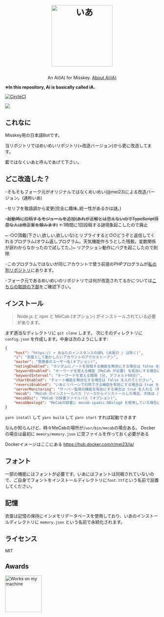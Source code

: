 <h1><p align="center"><img src="./ia.png" alt="いあ" height="200"></p></h1>
<p align="center">An Ai(iA) for Misskey. <a href="./torisetu.md">About Ai(iA)</a></p>

**※In this repository, Ai is basically called iA.**

[![CircleCI](https://img.shields.io/circleci/build/gh/Leies-202/ai/myia?logo=circleci&style=for-the-badge&token=46065ec19ddcd7cb377b1adea6e6d23fa468c963)](https://circleci.com/gh/Leies-202/ai)

![](https://github.com/leies-202/ai/workflows/Node.js%20CI/badge.svg)

## これなに
Misskey用の日本語Botです。

当リポジトリではめいめいリポジトリ(=改造バージョン)から更に改造してます。

藍ではなくいあと呼んであげて下さい。

## どこ改造した？

･そもそもフォーク元がオリジナルではなくめいめい(@mei23)による改造バージョン。(通称いあ)

･セリフを敬語調から変更(完全に趣味｡統一性があるかは謎｡)

~~･起動時に投稿するモジュールを追加(あれが正解とは思えないのでTypeScript得意な人は修正案を頼みます)~~ ←1時間に1回投稿する謎現象起こしたので廃止

~･○○頂戴(下さい,欲しい,欲しいな)とリプライすると○○どうぞと返信してくれるプログラム(オウム返しプログラム。天気機能作ろうとした残骸。変数関係が訳わからなかったので試してた。)~ リアクション動作にバグを起こしたので削除

･このプログラムではないが同じアカウントで使う前提のPHPプログラムが[私の別リポジトリ](https://github.com/Leies-202/mis-php-list)にあります。

･フォーク元であるめいめいのリポジトリでは何が改造されてるかについては[こちらの取説の下部](https://github.com/Leies-202/ai/blob/myia/torisetu.md)をご確認下さい。
## インストール
> Node.js と npm と MeCab (オプション) がインストールされている必要があります。

まず適当なディレクトリに `git clone` します。
次にそのディレクトリに `config.json` を作成します。中身は次のようにします:
``` json
{
	"host": "https:// + あなたのインスタンスのURL (末尾の / は除く)",
	"i": "衣亜として動かしたいアカウントのアクセストークン",
	"master": "管理者のユーザー名(オプション)",
	"notingEnabled": "ランダムにノートを投稿する機能を無効にする場合は false を入れる",
	"keywordEnabled": "キーワードを覚える機能 (MeCab が必要) を有効にする場合は true を入れる (無効にする場合は false)",
	"keywordInterval": "キーワードを覚える間隔 (分, デフォルト60分)",
	"chartEnabled": "チャート機能を無効化する場合は false を入れてください",
	"reversiEnabled": "いあとリバーシで対局できる機能を有効にする場合は true を入れる (無効にする場合は false)",
	"serverMonitoring": "サーバー監視の機能を有効にする場合は true を入れる (無効にする場合は false)",
	"mecab": "MeCab のインストールパス (ソースからインストールした場合、大体は /usr/local/bin/mecab)",
	"mecabDic": "MeCab の辞書ファイルパス (オプション)",
	"mecabNeologd": "MeCabの辞書に mecab-ipadic-NEologd を使用している場合は true にすると良いかも"
}
```
`yarn install` して `yarn build` して `yarn start` すれば起動できます

なんか知らんけど、時々MeCabの場所が`/usr/bin/mecab`の場合ある。
Dockerの場合は最初に `memory/memory.json` に空ファイルを作っておく必要がある

Dockerイメージはここにある https://hub.docker.com/r/mei23/ia/

## フォント
一部の機能にはフォントが必要です。いあにはフォントは同梱されていないので、ご自身でフォントをインストールディレクトリに`font.ttf`という名前で設置してください。

## 記憶
衣亜は記憶の保持にインメモリデータベースを使用しており、いあのインストールディレクトリに `memory.json` という名前で永続化されます。

## ライセンス
MIT

## Awards
<img src="./WorksOnMyMachine.png" alt="Works on my machine" height="120">
